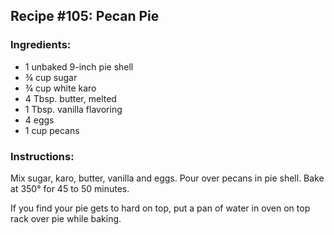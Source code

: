 ## Recipe #105: Pecan Pie

### Ingredients:
- 1 unbaked 9-inch pie shell
- ¾ cup sugar
- ¾ cup white karo
- 4 Tbsp. butter, melted
- 1 Tbsp. vanilla flavoring
- 4 eggs
- 1 cup pecans

### Instructions:
Mix sugar, karo, butter, vanilla and eggs. Pour over pecans in pie shell. Bake at 350° for 45 to 50 minutes.

If you find your pie gets to hard on top, put a pan of water in oven on top rack over pie while baking.